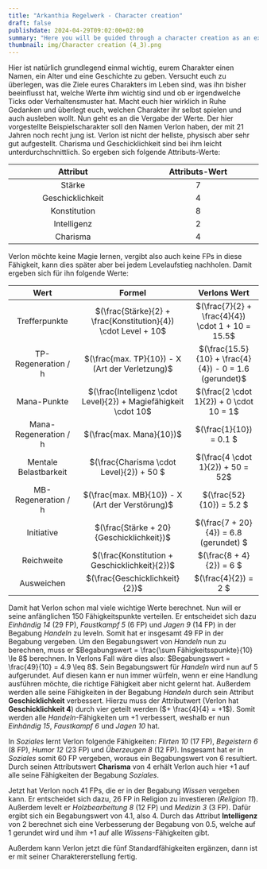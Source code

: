 ```yaml
---
title: "Arkanthia Regelwerk - Character creation"
draft: false
publishdate: 2024-04-29T09:02:00+02:00
summary: "Here you will be guided through a character creation as an example."
thumbnail: img/Character creation (4_3).png
---
```


Hier ist natürlich grundlegend einmal wichtig, eurem Charakter einen Namen, ein Alter und eine Geschichte zu geben. Versucht euch zu überlegen, was die Ziele eures Charakters im Leben sind, was ihn bisher beeinflusst hat, welche Werte ihm wichtig sind und ob er irgendwelche Ticks oder Verhaltensmuster hat. Macht euch hier wirklich in Ruhe Gedanken und überlegt euch, welchen Charakter ihr selbst spielen und auch ausleben wollt.
Nun geht es an die Vergabe der Werte. Der hier vorgestellte Beispielscharakter soll den Namen Verlon haben, der mit 21 Jahren noch recht jung ist. Verlon ist nicht der hellste, physisch aber sehr gut aufgestellt. Charisma und Geschicklichkeit sind bei ihm leicht unterdurchschnittlich. So ergeben sich folgende Attributs-Werte:

| Attribut <img width=500/> | Attributs-Wert <img width=500/> | 
| :---: | :---: |
| Stärke | 7 |
| Geschicklichkeit | 4 | 
| Konstitution | 8 |
| Intelligenz | 2 |
| Charisma | 4 |

Verlon möchte keine Magie lernen, vergibt also auch keine FPs in diese Fähigkeit, kann dies später aber bei jedem Levelaufstieg nachholen. Damit ergeben sich für ihn folgende Werte:

| Wert <img width=300/> | Formel <img width=300/> | Verlons Wert <img width=300/> | 
| :---: | :---: | :---: |
| Trefferpunkte | $(\frac{Stärke}{2} + \frac{Konstitution}{4}) \cdot Level + 10$ | $(\frac{7}{2} + \frac{4}{4}) \cdot 1 + 10 = 15.5$ |
| TP-Regeneration / h | $(\frac{max. TP}{10}) - X (Art der Verletzung)$ | $(\frac{15.5}{10} + \frac{4}{4}) - 0 = 1.6 (gerundet)$ |
| Mana-Punkte | $(\frac{Intelligenz \cdot Level}{2}) + Magiefähigkeit \cdot 10$ | $(\frac{2 \cdot 1}{2}) + 0 \cdot 10 = 1$ |
| Mana-Regeneration / h | $(\frac{max. Mana}{10})$ | $(\frac{1}{10}) = 0.1 $ |
| Mentale Belastbarkeit | $(\frac{Charisma \cdot Level}{2}) + 50 $ | $(\frac{4 \cdot 1}{2}) + 50 = 52$ |
| MB-Regeneration / h | $(\frac{max. MB}{10}) - X (Art der Verstörung)$ | $(\frac{52}{10}) = 5.2 $ |
| Initiative | $(\frac{Stärke + 20}{Geschicklichkeit})$ | $(\frac{7 + 20}{4}) = 6.8 (gerundet) $ |
| Reichweite | $(\frac{Konstitution + Geschicklichkeit}{2})$ | $(\frac{8 + 4}{2}) = 6 $ |		
| Ausweichen | $(\frac{Geschicklichkeit}{2})$ | $(\frac{4}{2}) = 2 $ |	
		
Damit hat Verlon schon mal viele wichtige Werte berechnet. Nun will er seine anfänglichen 150 Fähigkeitspunkte verteilen. Er entscheidet sich dazu *Einhändig 14* (29 FP), *Faustkampf 5* (6 FP) und *Jagen 9* (14 FP) in der Begabung *Handeln* zu leveln. Somit hat er insgesamt 49 FP in der Begabung vergeben. Um den Begabungswert von *Handeln* nun zu berechnen, muss er $Begabungswert = \frac{\sum Fähigkeitsspunkte}{10} \le 8$ berechnen. In Verlons Fall wäre dies also: $Begabungswert = \frac{49}{10} = 4.9 \leq 8$. Sein Begabungswert für *Handeln* wird nun auf 5 aufgerundet. Auf diesen kann er nun immer würfeln, wenn er eine Handlung ausführen möchte, die richtige Fähigkeit aber nicht gelernt hat. Außerdem werden alle seine Fähigkeiten in der Begabung *Handeln* durch sein Attribut **Geschicklichkeit** verbessert. Hierzu muss der Attributwert (Verlon hat **Geschicklichkeit 4**) durch vier geteilt werden ($+ \frac{4}{4} = +1$). Somit werden alle *Handeln*-Fähigkeiten um +1 verbessert, weshalb er nun *Einhändig 15*, *Faustkampf 6* und *Jagen 10* hat.

In *Soziales* lernt Verlon folgende Fähigkeiten: *Flirten 10* (17 FP), *Begeistern 6* (8 FP), *Humor 12* (23 FP) und *Überzeugen 8* (12 FP). Insgesamt hat er in *Soziales* somit 60 FP vergeben, woraus ein Begabungswert von 6 resultiert. Durch seinen Attributswert **Charisma** von 4 erhält Verlon auch hier +1 auf alle seine Fähigkeiten der Begabung *Soziales*.

Jetzt hat Verlon noch 41 FPs, die er in der Begabung *Wissen* vergeben kann. Er entscheidet sich dazu, 26 FP in Religion zu investieren (*Religion 11*). Außerdem levelt er *Holzbearbeitung 8* (12 FP) und *Medizin 3* (3 FP). Dafür ergibt sich ein Begabungswert von 4.1, also 4. Durch das Attribut **Intelligenz** von 2 berechnet sich eine Verbesserung der Begabung von 0.5, welche auf 1 gerundet wird und ihm +1 auf alle *Wissens*-Fähigkeiten gibt.

Außerdem kann Verlon jetzt die fünf Standardfähigkeiten ergänzen, dann ist er mit seiner Charaktererstellung fertig.		
